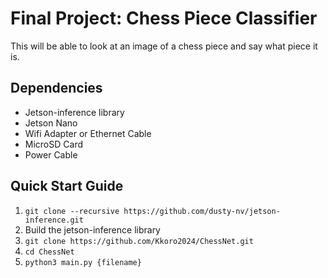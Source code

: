 # **Final Project: Chess Piece Classifier**
This will be able to look at an image of a chess piece and say what piece it is.

## **Dependencies**
- Jetson-inference library
- Jetson Nano
- Wifi Adapter or Ethernet Cable
- MicroSD Card
- Power Cable

## **Quick Start Guide**
1. `git clone --recursive https://github.com/dusty-nv/jetson-inference.git`
2. Build the jetson-inference library
3. `git clone https://github.com/Kkoro2024/ChessNet.git`
4. `cd ChessNet`
5. `python3 main.py {filename}`